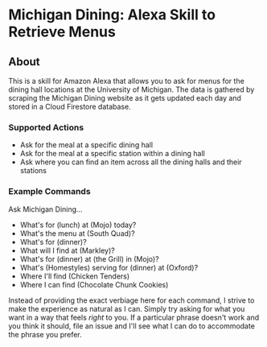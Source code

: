 # Michigan Dining: Alexa Skill to Retrieve Menus

## About
This is a skill for Amazon Alexa that allows you to ask for menus for the dining hall locations at the University of Michigan. The data is gathered by scraping the Michigan Dining website as it gets updated each day and stored in a Cloud Firestore database.

### Supported Actions

- Ask for the meal at a specific dining hall
- Ask for the meal at a specific station within a dining hall
- Ask where you can find an item across all the dining halls and their stations

### Example Commands
Ask Michigan Dining...
- What's for (lunch) at (Mojo) today?
- What's the menu at (South Quad)?
- What's for (dinner)?
- What will I find at (Markley)?
- What's for (dinner) at (the Grill) in (Mojo)?
- What's (Homestyles) serving for (dinner) at (Oxford)?
- Where I'll find (Chicken Tenders)
- Where I can find (Chocolate Chunk Cookies)

Instead of providing the exact verbiage here for each command, I strive to make the experience as natural as I can. Simply try asking for what you want in a way that feels _right_ to you.  If a particular phrase doesn't work and you think it should, file an issue and I'll see what I can do to accommodate the phrase you prefer.